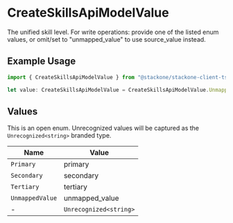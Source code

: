 # CreateSkillsApiModelValue

The unified skill level. For write operations: provide one of the listed enum values, or omit/set to "unmapped_value" to use source_value instead.

## Example Usage

```typescript
import { CreateSkillsApiModelValue } from "@stackone/stackone-client-ts/sdk/models/shared";

let value: CreateSkillsApiModelValue = CreateSkillsApiModelValue.UnmappedValue;
```

## Values

This is an open enum. Unrecognized values will be captured as the `Unrecognized<string>` branded type.

| Name                   | Value                  |
| ---------------------- | ---------------------- |
| `Primary`              | primary                |
| `Secondary`            | secondary              |
| `Tertiary`             | tertiary               |
| `UnmappedValue`        | unmapped_value         |
| -                      | `Unrecognized<string>` |